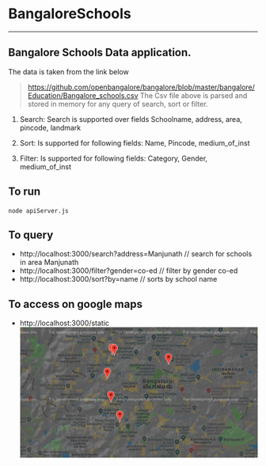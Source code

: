 # BangaloreSchools
---

## Bangalore Schools Data application.

The data is taken from the link below
> https://github.com/openbangalore/bangalore/blob/master/bangalore/Education/Bangalore_schools.csv
The Csv file above is parsed and stored in memory for any query of search, sort or filter.

1. Search: Search is supported over fields
    Schoolname,
    address,
    area,
    pincode,
    landmark

2. Sort: Is supported for following fields: 
    Name,
    Pincode,
    medium_of_inst

3. Filter: Is supported for following fields:
    Category,
    Gender,
    medium_of_inst


## To run
```
node apiServer.js
```
## To query
- http://localhost:3000/search?address=Manjunath // search for schools in area Manjunath
- http://localhost:3000/filter?gender=co-ed // filter by gender co-ed
- http://localhost:3000/sort?by=name // sorts by school name

## To access on google maps
* http://localhost:3000/static
![Static markers from hardcoded result(truncated) of sort by schoolName](https://github.com/lalit10368/BangaloreSchools/blob/master/public/img/StaticMarkers.png)
